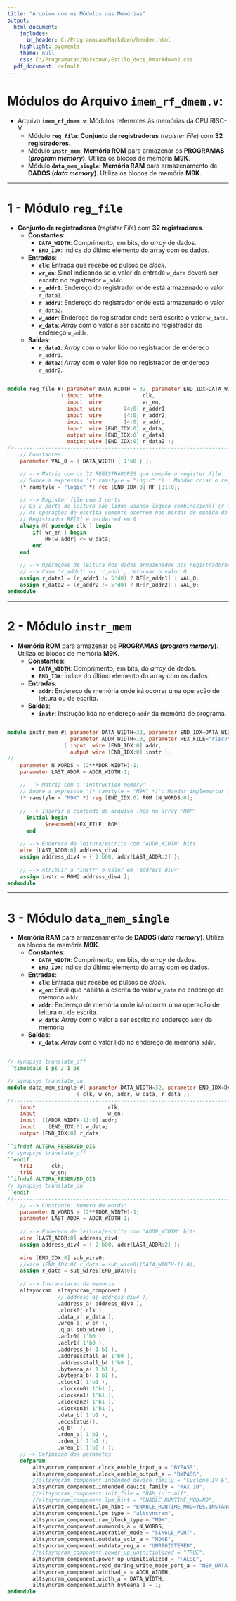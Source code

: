 ```yaml
---
title: "Arquivo com os Módulos das Memórias"
output:
  html_document:
    includes:
      in_header: C:/Programacao/Markdown/header.html
    highlight: pygments
    theme: null
    css: C:/Programacao/Markdown/Estilo_docs_Rmarkdown2.css
  pdf_document: default
---       
```

         
<style type="text/css">
.main-container {
  max-width: 1800px;
  margin-left: auto;
  margin-right: auto;
}
</style>   
        
         

#  Módulos do Arquivo `imem_rf_dmem.v`:     
 - Arquivo **`imem_rf_dmem.v`**: Módulos referentes às memórias da CPU RISC-V.     
	- Módulo **`reg_file`**: **Conjunto de registradores** (_register File_) com **32 registradores**.      
	- Módulo **`instr_mem`**: **Memória ROM** para armazenar os **PROGRAMAS (_program memory_)**. Utiliza os blocos de memória **M9K**.      
	- Módulo **`data_mem_single`**: **Memória RAM** para armazenamento de **DADOS (_data memory_)**. Utiliza os blocos de memória **M9K**.     
        
---       
       



# 1 - Módulo `reg_file`      
 - **Conjunto de registradores** (_register File_) com **32 registradores**.      
	- **Constantes**:       
		- **`DATA_WIDTH`**: Comprimento, em bits, do _array_ de dados.      
		- **`END_IDX`**: Índice do último elemento do array com os dados.      
	- **Entradas**:      
		- **`clk`**: Entrada que recebe os pulsos de _clock_.     
		- **`wr_en`**: Sinal indicando se o valor da entrada `w_data` deverá ser escrito no registrador `w_addr`.     
		- **`r_addr1`**: Endereço do registrador onde está armazenado o valor `r_data1`.     
		- **`r_addr2`**: Endereço do registrador onde está armazenado o valor `r_data2`.     
		- **`w_addr`**: Endereço do registrador onde será escrito o valor `w_data`.     
		- **`w_data`**: _Array_ com o valor a ser escrito no registrador de endereço `w_addr`.          
	- **Saídas**:        
		- **`r_data1`**: _Array_ com o valor lido no registrador de endereço `r_addr1`.      
		- **`r_data2`**: _Array_ com o valor lido no registrador de endereço `r_addr2`.      
         
```verilog      
         
module reg_file #( parameter DATA_WIDTH = 32, parameter END_IDX=DATA_WIDTH-1 )   
                 ( input  wire             clk,
                   input  wire             wr_en,
                   input  wire       [4:0] r_addr1, 
                   input  wire       [4:0] r_addr2, 
                   input  wire       [4:0] w_addr,
                   input  wire [END_IDX:0] w_data,
                   output wire [END_IDX:0] r_data1, 
                   output wire [END_IDX:0] r_data2 );
//--------------------------------------------------------------------------
    // Constantes:
    parameter VAL_0 = { DATA_WIDTH { 1'b0 } };

    // --> Matriz com os 32 REGISTRADORES que compõe o register file 
    // Sobre a expressao '(* ramstyle = "logic" *)': Mandar criar o register file usando os elementos llogicos (mais rapido)
    (* ramstyle = "logic" *) reg [END_IDX:0] RF [31:0];

    // --> Register file com 3 ports
    // Os 2 ports de leitura são lidos usando lógica combinacional (r_addr1/r_data1, r_addr2/r_data2)
    // As operações de escrita somente ocorrem nas bordas de subida do clock (w_addr/w_data/wr_en)
    // Registrador RF[0] é hardwired em 0
    always @( posedge clk ) begin
        if( wr_en ) begin
            RF[w_addr] <= w_data;
        end
    end
    
    // --> Operações de leitura dos dados armazenados nos registradores
    // --> Caso 'r_addr1' ou 'r_addr', retornar o valor 0
    assign r_data1 = (r_addr1 != 5'd0) ? RF[r_addr1] : VAL_0;
    assign r_data2 = (r_addr2 != 5'd0) ? RF[r_addr2] : VAL_0;
endmodule
```      
        
---       
         


# 2 - Módulo `instr_mem`      
 - **Memória ROM** para armazenar os **PROGRAMAS (_program memory_)**. Utiliza os blocos de memória **M9K**.      
	- **Constantes**:       
		- **`DATA_WIDTH`**: Comprimento, em bits, do _array_ de dados.      
		- **`END_IDX`**: Índice do último elemento do array com os dados.      
	- **Entradas**:      
		- **`addr`**: Endereço de memória onde irá ocorrer uma operação de leitura ou de escrita.     
	- **Saídas**:        
		- **`instr`**: Instrução lida no endereço `addr` da memória de programa.      
         
```verilog      
         
module instr_mem #( parameter DATA_WIDTH=32, parameter END_IDX=DATA_WIDTH-1,  
                    parameter ADDR_WIDTH=10, parameter HEX_FILE="riscvtest.hex" )
                  ( input  wire [END_IDX:0] addr, 
                    output wire [END_IDX:0] instr );
//---------------------------------------------------------------------------------------------------------
	parameter N_WORDS = (2**ADDR_WIDTH)-1;
	parameter LAST_ADDR = ADDR_WIDTH-1;
	
	// --> Matriz com a 'instruction memory'
	// Sobre a expressao '(* ramstyle = "M9K" *)': Mandar implementar a ROM nos blocos de memoria M9K do kit FPGA
	(* ramstyle = "M9K" *) reg [END_IDX:0] ROM [N_WORDS:0];
	
	// --> Inserir o conteudo do arquivo .hex no array 'ROM'
      initial begin
            $readmemh(HEX_FILE, ROM);
      end
	
	// --> Endereco de leitura/escrita com 'ADDR_WIDTH' bits
	wire [LAST_ADDR:0] address_div4;
	assign address_div4 = { 2'b00, addr[LAST_ADDR:2] };
	
	// --> Atribuir a 'instr' o valor em 'address_div4'
	assign instr = ROM[ address_div4 ];
endmodule
```      
        
---       
         


# 3 - Módulo `data_mem_single`      
 - **Memória RAM** para armazenamento de **DADOS (_data memory_)**. Utiliza os blocos de memória **M9K**.     
	- **Constantes**:       
		- **`DATA_WIDTH`**: Comprimento, em bits, do _array_ de dados.      
		- **`END_IDX`**: Índice do último elemento do array com os dados.      
	- **Entradas**:      
		- **`clk`**: Entrada que recebe os pulsos de _clock_.     
		- **`w_en`**: Sinal que habilita a escrita do valor `w_data` no endereço de memória `addr`.     
		- **`addr`**: Endereço de memória onde irá ocorrer uma operação de leitura ou de escrita.     
		- **`w_data`**: _Array_ com o valor a ser escrito no endereço `addr` da memória.     
	- **Saídas**:        
		- **`r_data`**: _Array_ com o valor lido no endereço de memória `addr`.      
         
```verilog      
         
// synopsys translate_off
``timescale 1 ps / 1 ps

// synopsys translate_on
module data_mem_single #( parameter DATA_WIDTH=32, parameter END_IDX=DATA_WIDTH-1, parameter ADDR_WIDTH=10 )
	                  ( clk, w_en, addr, w_data, r_data );
//-----------------------------------------------------------------------------------------------------------------
	input	                    clk;
	input	                    w_en;
	input  [(ADDR_WIDTH-1):0] addr;
	input	 [END_IDX:0] w_data;
	output [END_IDX:0] r_data;
	
``ifndef ALTERA_RESERVED_QIS
// synopsys translate_off
``endif
	tri1	  clk;
	tri0	  w_en;
``ifndef ALTERA_RESERVED_QIS
// synopsys translate_on
``endif
//-----------------------------------------------------------------------------------------------------------------
	// --> Constante: Numero de words:
	parameter N_WORDS = (2**ADDR_WIDTH)-1;
	parameter LAST_ADDR = ADDR_WIDTH-1;
	
	// --> Endereco de leitura/escrita com 'ADDR_WIDTH' bits
	wire [LAST_ADDR:0] address_div4;
	assign address_div4 = { 2'b00, addr[LAST_ADDR:2] };
	
	wire [END_IDX:0] sub_wire0;
	//wire [END_IDX:0] r_data = sub_wire0[(DATA_WIDTH-1):0];
	assign r_data = sub_wire0[END_IDX:0];
	
	// --> Instanciacao da memoria
	altsyncram	altsyncram_component (
				//.address_a( address_div4 ),
				.address_a( address_div4 ),
				.clock0( clk ),
				.data_a( w_data ),
				.wren_a( w_en ),
				.q_a( sub_wire0 ),
				.aclr0( 1'b0 ),
				.aclr1( 1'b0 ),
				.address_b( 1'b1 ),
				.addressstall_a( 1'b0 ),
				.addressstall_b( 1'b0 ),
				.byteena_a( 1'b1 ),
				.byteena_b( 1'b1 ),
				.clock1( 1'b1 ),
				.clocken0( 1'b1 ),
				.clocken1( 1'b1 ),
				.clocken2( 1'b1 ),
				.clocken3( 1'b1 ),
				.data_b( 1'b1 ),
				.eccstatus(),
				.q_b(  ),
				.rden_a( 1'b1 ),
				.rden_b( 1'b1 ),
				.wren_b( 1'b0 ) );
	// -> Definicao dos parametos
	defparam
		altsyncram_component.clock_enable_input_a = "BYPASS",
		altsyncram_component.clock_enable_output_a = "BYPASS",
		//altsyncram_component.intended_device_family = "Cyclone IV E",                  // Sera utilizado um CI FPGA da familia 'Cyclone IV'
		altsyncram_component.intended_device_family = "MAX 10",                        // Sera utilizado um CI FPGA da familia 'MAX 10' 
		//altsyncram_component.init_file = "RAM_init.mif",                             // Arquivo .mif com o conteudo da memoria
		//altsyncram_component.lpm_hint = "ENABLE_RUNTIME_MOD=NO",
		altsyncram_component.lpm_hint = "ENABLE_RUNTIME_MOD=YES,INSTANCE_NAME=1234",
		altsyncram_component.lpm_type = "altsyncram",
		altsyncram_component.ram_block_type = "M9K",                                 // Usar blocos do tipo M9K
		altsyncram_component.numwords_a = N_WORDS,                                   // Usada aqui a constante 'N_WORDS'
		altsyncram_component.operation_mode = "SINGLE_PORT",
		altsyncram_component.outdata_aclr_a = "NONE",
		altsyncram_component.outdata_reg_a = "UNREGISTERED",
		//altsyncram_component.power_up_uninitialized = "TRUE",
		altsyncram_component.power_up_uninitialized = "FALSE",
		altsyncram_component.read_during_write_mode_port_a = "NEW_DATA_NO_NBE_READ", // Uma operacao de leitura em um bloco sendo escrito
		altsyncram_component.widthad_a = ADDR_WIDTH,                                 // Usada aqui a constante 'ADDR_WIDTH'
		altsyncram_component.width_a = DATA_WIDTH,                                   // Usada aqui a constante 'DATA_WIDTH'
		altsyncram_component.width_byteena_a = 1;
endmodule
```      
        


